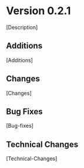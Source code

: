 # Version 0.2.1

[Description]

## Additions

[Additions]

## Changes

[Changes]

## Bug Fixes

[Bug-fixes]

## Technical Changes

[Technical-Changes]
